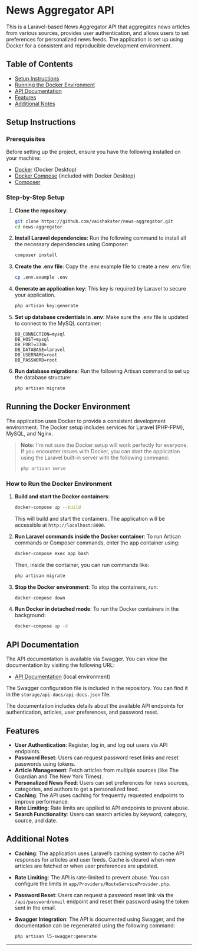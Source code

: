 # News Aggregator API

This is a Laravel-based News Aggregator API that aggregates news articles from various sources, provides user authentication, and allows users to set preferences for personalized news feeds. The application is set up using Docker for a consistent and reproducible development environment.

## Table of Contents

- [Setup Instructions](#setup-instructions)
- [Running the Docker Environment](#running-the-docker-environment)
- [API Documentation](#api-documentation)
- [Features](#features)
- [Additional Notes](#additional-notes)

## Setup Instructions

### Prerequisites

Before setting up the project, ensure you have the following installed on your machine:

- [Docker](https://www.docker.com/products/docker-desktop) (Docker Desktop)
- [Docker Compose](https://docs.docker.com/compose/install/) (included with Docker Desktop)
- [Composer](https://getcomposer.org/)

### Step-by-Step Setup

1. **Clone the repository**:
   ```bash
   git clone https://github.com/vaishakster/news-aggregator.git
   cd news-aggregator
   ```

2. **Install Laravel dependencies**: Run the following command to install all the necessary dependencies using Composer:
    ```bash
    composer install
    ```

3. **Create the .env file**: Copy the .env.example file to create a new .env file:
    ```bash
    cp .env.example .env
    ```

4. **Generate an application key**: This key is required by Laravel to secure your application.
    ```bash
    php artisan key:generate
    ```

5. **Set up database credentials in .env**: Make sure the .env file is updated to connect to the MySQL container:
    ```env
    DB_CONNECTION=mysql
    DB_HOST=mysql
    DB_PORT=3306
    DB_DATABASE=laravel
    DB_USERNAME=root
    DB_PASSWORD=root
    ```

6. **Run database migrations**: Run the following Artisan command to set up the database structure:
    ```bash
    php artisan migrate
    ```

## Running the Docker Environment

The application uses Docker to provide a consistent development environment. The Docker setup includes services for Laravel (PHP-FPM), MySQL, and Nginx.

> **Note:** I'm not sure the Docker setup will work perfectly for everyone. If you encounter issues with Docker, you can start the application using the Laravel built-in server with the following command:
> ```bash
> php artisan serve
> ```

### How to Run the Docker Environment

1. **Build and start the Docker containers**:
    ```bash
    docker-compose up --build
    ```
    This will build and start the containers. The application will be accessible at `http://localhost:8000`.

2. **Run Laravel commands inside the Docker container**: To run Artisan commands or Composer commands, enter the app container using:
    ```bash
    docker-compose exec app bash
    ```
    Then, inside the container, you can run commands like:
    ```bash
    php artisan migrate
    ```

3. **Stop the Docker environment**: To stop the containers, run:
    ```bash
    docker-compose down
    ```

4. **Run Docker in detached mode**: To run the Docker containers in the background:
    ```bash
    docker-compose up -d
    ```

## API Documentation

The API documentation is available via Swagger. You can view the documentation by visiting the following URL:

- [API Documentation](http://localhost:8000/api/documentation) (local environment)

The Swagger configuration file is included in the repository. You can find it in the `storage/api-docs/api-docs.json` file.

The documentation includes details about the available API endpoints for authentication, articles, user preferences, and password reset.

## Features

- **User Authentication**: Register, log in, and log out users via API endpoints.
- **Password Reset**: Users can request password reset links and reset passwords using tokens.
- **Article Management**: Fetch articles from multiple sources (like The Guardian and The New York Times).
- **Personalized News Feed**: Users can set preferences for news sources, categories, and authors to get a personalized feed.
- **Caching**: The API uses caching for frequently requested endpoints to improve performance.
- **Rate Limiting**: Rate limits are applied to API endpoints to prevent abuse.
- **Search Functionality**: Users can search articles by keyword, category, source, and date.

## Additional Notes

- **Caching**: The application uses Laravel’s caching system to cache API responses for articles and user feeds. Cache is cleared when new articles are fetched or when user preferences are updated.
  
- **Rate Limiting**: The API is rate-limited to prevent abuse. You can configure the limits in `app/Providers/RouteServiceProvider.php`.

- **Password Reset**: Users can request a password reset link via the `/api/password/email` endpoint and reset their password using the token sent in the email.

- **Swagger Integration**: The API is documented using Swagger, and the documentation can be regenerated using the following command:
    ```bash
    php artisan l5-swagger:generate
    ```

---
